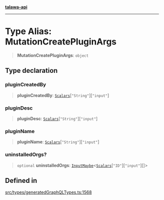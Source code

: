 [**talawa-api**](../../../README.md)

***

# Type Alias: MutationCreatePluginArgs

> **MutationCreatePluginArgs**: `object`

## Type declaration

### pluginCreatedBy

> **pluginCreatedBy**: [`Scalars`](Scalars.md)\[`"String"`\]\[`"input"`\]

### pluginDesc

> **pluginDesc**: [`Scalars`](Scalars.md)\[`"String"`\]\[`"input"`\]

### pluginName

> **pluginName**: [`Scalars`](Scalars.md)\[`"String"`\]\[`"input"`\]

### uninstalledOrgs?

> `optional` **uninstalledOrgs**: [`InputMaybe`](InputMaybe.md)\<[`Scalars`](Scalars.md)\[`"ID"`\]\[`"input"`\][]\>

## Defined in

[src/types/generatedGraphQLTypes.ts:1568](https://github.com/Suyash878/talawa-api/blob/e4413cec641a837926071678fed3c7f67234e31e/src/types/generatedGraphQLTypes.ts#L1568)
